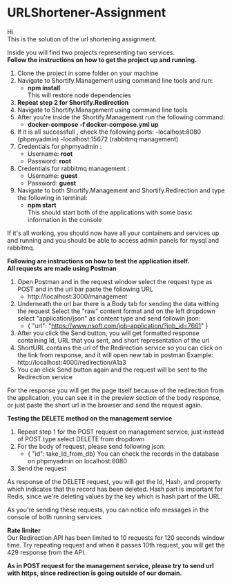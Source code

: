 # URLShortener-Assignment

Hi<br>
This is the solution of the url shortening assignment.

Inside you will find two projects representing two services.<br>
<b>Follow the instructions on how to get the project up and running.</b><br>

1. Clone the project in some folder on your machine
2. Navigate to Shortify.Management using command line tools and run:<br>
    - <b>npm install</b><br>
   This will restore node dependencies
3. <b>Repeat step 2 for Shortify.Redirection</b><br>
4. Navigate to Shortify.Management using command line tools
5. After you're inside the Shortify.Management run the following command:
    - <b>docker-compose -f docker-compose.yml up</b><br>
6. If it is all successfull , check the following ports: 
    -localhost:8080 (phpmyadmin)
    -localhost:15672 (rabbitmq management)
7. Credentials for phpmyadmin :
    - Username: <b>root</b><br>
    - Password: <b>root</b><br>
8. Credentials for rabbitmq management :
    - Username: <b>guest</b><br>
    - Password: <b>guest</b><br>
9. Navigate to both Shortify.Management and Shortify.Redirection and type the following in terminal:
    - <b>npm start</b> <br>
    This should start both of the applications with some basic information in the console
    
    
If it's all working, you should now have all your containers and services up and running 
and you should be able to access admin panels for mysql and rabbitmq.

<b>Following are instructions on how to test the application itself.</b><br>
<b>All requests are made using Postman </b>

1. Open Postman and in the request window select the request type as POST and in the url bar paste the following URL
    - http://localhost:3000/management
2. Underneath the url bar there is a Body tab for sending the data withing the request
   Select the "raw" content format and on the left dropdown select "application/json" as content type and send followin json:
   - { 
        "url": "https://www.nsoft.com/job-application/?job_id=7661"
     }
3. After you click the Send button, you will get formatted response containing Id, URL that you sent, and short representation of the url
4. ShortURL contains the url of the Redirection service so you can click on the link from response, and it will open new tab in postman
   Example: http://localhost:4000/redirection/A1a3
5. You can click Send button again and the request will be sent to the Redirection service

For the response you will get the page itself because of the redirection from the application, you can see it in the preview 
section of the body response, or just paste the short url in the browser and send the request again.

<b>Testing the DELETE method on the management service</b><br>
1. Repeat step 1 for the POST request on management service, just instead of POST type select DELETE from dropdown 
2. For the body of request, please send following json:
    - { "id": take_Id_from_db} 
   You can check the records in the database on phpmyadmin on localhost:8080 
3. Send the request 

As response of the DELETE request, you will get the Id, Hash, and property which indicates that the record has been deleted.
Hash part is important for Redis, since we're deleting values by the key which is hash part of the URL.

As you're sending these requests, you can notice info messages in the console of both running services. 

<b>Rate limiter</b><br>
Our Redirection API has been limited to 10 requests for 120 seconds window time.
Try repeating request and when it passes 10th request, you will get the 429 response from the API.<br>

<b> As in POST request for the management service, please try to send url with https, since redirection is going outside of our domain.<b><br>


   
